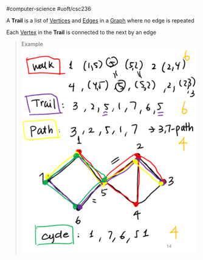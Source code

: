 #computer-science 
#uoft/csc236 

A **Trail** is a list of [Vertices](Vertex.md) and [Edges](Edge.md) in a [Graph](Graph.md) where no edge is repeated

Each [Vertex](Vertex.md) in the **Trail** is connected to the next by an edge

> Example
> 	![Pasted image 20240529155616](attachments/Pasted%20image%2020240529155616.png)